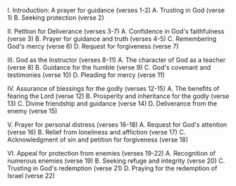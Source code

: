I. Introduction: A prayer for guidance (verses 1-2)
   A. Trusting in God (verse 1)
   B. Seeking protection (verse 2)

II. Petition for Deliverance (verses 3-7)
   A. Confidence in God's faithfulness (verse 3)
   B. Prayer for guidance and truth (verses 4-5)
   C. Remembering God's mercy (verse 6)
   D. Request for forgiveness (verse 7)

III. God as the Instructor (verses 8-11)
   A. The character of God as a teacher (verse 8)
   B. Guidance for the humble (verse 9)
   C. God's covenant and testimonies (verse 10)
   D. Pleading for mercy (verse 11)

IV. Assurance of blessings for the godly (verses 12-15)
   A. The benefits of fearing the Lord (verse 12)
   B. Prosperity and inheritance for the godly (verse 13)
   C. Divine friendship and guidance (verse 14)
   D. Deliverance from the enemy (verse 15)

V. Prayer for personal distress (verses 16-18)
   A. Request for God's attention (verse 16)
   B. Relief from loneliness and affliction (verse 17)
   C. Acknowledgment of sin and petition for forgiveness (verse 18)

VI. Appeal for protection from enemies (verses 19-22)
   A. Recognition of numerous enemies (verse 19)
   B. Seeking refuge and integrity (verse 20)
   C. Trusting in God's redemption (verse 21)
   D. Praying for the redemption of Israel (verse 22)